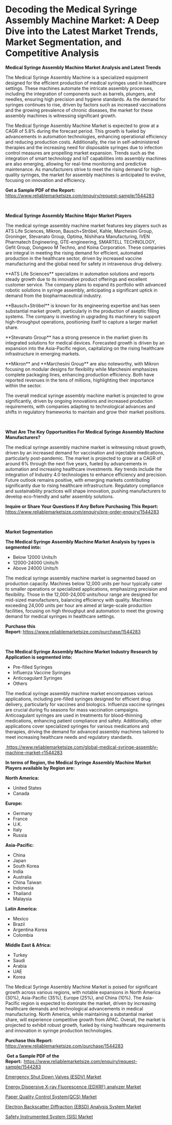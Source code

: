<p><h1>Decoding the Medical Syringe Assembly Machine Market: A Deep Dive into the Latest Market Trends, Market Segmentation, and Competitive Analysis</h1></p><p><strong>Medical Syringe Assembly Machine Market Analysis and Latest Trends</strong></p>
<p><p>The Medical Syringe Assembly Machine is a specialized equipment designed for the efficient production of medical syringes used in healthcare settings. These machines automate the intricate assembly processes, including the integration of components such as barrels, plungers, and needles, ensuring high precision and hygiene standards. As the demand for syringes continues to rise, driven by factors such as increased vaccinations and the growing prevalence of chronic diseases, the market for these assembly machines is witnessing significant growth.</p><p>The Medical Syringe Assembly Machine Market is expected to grow at a CAGR of 5.8% during the forecast period. This growth is fueled by advancements in automation technologies, enhancing operational efficiency and reducing production costs. Additionally, the rise in self-administered therapies and the increasing need for disposable syringes due to infection control measures are propelling market expansion. Trends such as the integration of smart technology and IoT capabilities into assembly machines are also emerging, allowing for real-time monitoring and predictive maintenance. As manufacturers strive to meet the rising demand for high-quality syringes, the market for assembly machines is anticipated to evolve, focusing on innovation and efficiency.</p></p>
<p><strong>Get a Sample PDF of the Report:&nbsp;</strong> <a href="https://www.reliablemarketsize.com/enquiry/request-sample/1544283?utm_campaign=1901&utm_medium=2&utm_source=Github&utm_content=ia&utm_term=11042025&utm_id=medical-syringe-assembly-machine">https://www.reliablemarketsize.com/enquiry/request-sample/1544283</a></p>
<p>&nbsp;</p>
<p><strong>Medical Syringe Assembly Machine Major Market Players</strong></p>
<p><p>The medical syringe assembly machine market features key players such as ATS Life Sciences, Mikron, Bausch+Ströbel, Kahle, Marchesini Group, Groninger, Stevanato Group, Optima, Nishihara Manufacturing, IVEN Pharmatech Engineering, GTE-engineering, SMARTELL TECHNOLOGY, Gefit Group, Dongwoo M Techno, and Koina Corporation. These companies are integral in meeting the rising demand for efficient, automated production in the healthcare sector, driven by increased vaccine manufacturing and the global need for safety in intravenous drug delivery.</p><p>**ATS Life Sciences** specializes in automation solutions and reports steady growth due to its innovative product offerings and excellent customer service. The company plans to expand its portfolio with advanced robotic solutions in syringe assembly, anticipating a significant uptick in demand from the biopharmaceutical industry.</p><p>**Bausch+Ströbel** is known for its engineering expertise and has seen substantial market growth, particularly in the production of aseptic filling systems. The company is investing in upgrading its machinery to support high-throughput operations, positioning itself to capture a larger market share.</p><p>**Stevanato Group** has a strong presence in the market given its integrated solutions for medical devices. Forecasted growth is driven by an expansion into the Asia-Pacific region, capitalizing on the rising healthcare infrastructure in emerging markets. </p><p>**Mikron** and **Marchesini Group** are also noteworthy, with Mikron focusing on modular designs for flexibility while Marchesini emphasizes complete packaging lines, enhancing production efficiency. Both have reported revenues in the tens of millions, highlighting their importance within the sector.</p><p>The overall medical syringe assembly machine market is projected to grow significantly, driven by ongoing innovations and increased production requirements, with companies adapting to technological advances and shifts in regulatory frameworks to maintain and grow their market positions.</p></p>
<p>&nbsp;</p>
<p><strong>What Are The Key Opportunities For Medical Syringe Assembly Machine Manufacturers?</strong></p>
<p><p>The medical syringe assembly machine market is witnessing robust growth, driven by an increased demand for vaccination and injectable medications, particularly post-pandemic. The market is projected to grow at a CAGR of around 6% through the next five years, fueled by advancements in automation and increasing healthcare investments. Key trends include the integration of Industry 4.0 technologies to enhance efficiency and precision. Future outlook remains positive, with emerging markets contributing significantly due to rising healthcare infrastructure. Regulatory compliance and sustainability practices will shape innovation, pushing manufacturers to develop eco-friendly and safer assembly solutions.</p></p>
<p><strong>Inquire or Share Your Questions If Any Before Purchasing This Report:</strong> <a href="https://www.reliablemarketsize.com/enquiry/pre-order-enquiry/1544283?utm_campaign=1901&utm_medium=2&utm_source=Github&utm_content=ia&utm_term=11042025&utm_id=medical-syringe-assembly-machine">https://www.reliablemarketsize.com/enquiry/pre-order-enquiry/1544283</a></p>
<p>&nbsp;</p>
<p><strong>Market Segmentation</strong></p>
<p><strong>The Medical Syringe Assembly Machine Market Analysis by types is segmented into:</strong></p>
<p><ul><li>Below 12000 Units/h</li><li>12000-24000 Units/h</li><li>Above 24000 Units/h</li></ul></p>
<p><p>The medical syringe assembly machine market is segmented based on production capacity. Machines below 12,000 units per hour typically cater to smaller operations or specialized applications, emphasizing precision and flexibility. Those in the 12,000-24,000 units/hour range are designed for mid-sized manufacturers, balancing efficiency with quality. Machines exceeding 24,000 units per hour are aimed at large-scale production facilities, focusing on high throughput and automation to meet the growing demand for medical syringes in healthcare settings.</p></p>
<p><strong>Purchase this Report:&nbsp;</strong><a href="https://www.reliablemarketsize.com/purchase/1544283?utm_campaign=1901&utm_medium=2&utm_source=Github&utm_content=ia&utm_term=11042025&utm_id=medical-syringe-assembly-machine">https://www.reliablemarketsize.com/purchase/1544283</a></p>
<p>&nbsp;</p>
<p><strong>The Medical Syringe Assembly Machine Market Industry Research by Application is segmented into:</strong></p>
<p><ul><li>Pre-filled Syringes</li><li>Influenza Vaccine Syringes</li><li>Anticoagulant Syringes</li><li>Others</li></ul></p>
<p><p>The medical syringe assembly machine market encompasses various applications, including pre-filled syringes designed for efficient drug delivery, particularly for vaccines and biologics. Influenza vaccine syringes are crucial during flu seasons for mass vaccination campaigns. Anticoagulant syringes are used in treatments for blood-thinning medications, enhancing patient compliance and safety. Additionally, other applications cover specialized syringes for various medications and therapies, driving the demand for advanced assembly machines tailored to meet increasing healthcare needs and regulatory standards.</p></p>
<p><a href="https://www.reliablemarketsize.com/global-medical-syringe-assembly-machine-market-r1544283?utm_campaign=1901&utm_medium=2&utm_source=Github&utm_content=ia&utm_term=11042025&utm_id=medical-syringe-assembly-machine">&nbsp;https://www.reliablemarketsize.com/global-medical-syringe-assembly-machine-market-r1544283</a></p>
<p><strong>In terms of Region, the Medical Syringe Assembly Machine Market Players available by Region are:</strong></p>
<p>
    <p> <strong> North America: </strong>
        <ul>
            <li>United States</li>
            <li>Canada</li>
        </ul>
        </p> 
    <p> <strong> Europe: </strong>
        <ul>
            <li>Germany</li>
            <li>France</li>
            <li>U.K.</li>
            <li>Italy</li>
            <li>Russia</li>
        </ul>
        </p> 
    <p> <strong> Asia-Pacific: </strong>
        <ul>
            <li>China</li>
            <li>Japan</li>
            <li>South Korea</li>
            <li>India</li>
            <li>Australia</li>
            <li>China Taiwan</li>
            <li>Indonesia</li>
            <li>Thailand</li>
            <li>Malaysia</li>
        </ul>
        </p> 
    <p> <strong> Latin America: </strong>
        <ul>
            <li>Mexico</li>
            <li>Brazil</li>
            <li>Argentina Korea</li>
            <li>Colombia</li>
        </ul>
        </p> 
    <p> <strong> Middle East & Africa: </strong>
        <ul>
            <li>Turkey</li>
            <li>Saudi</li>
            <li>Arabia</li>
            <li>UAE</li>
            <li>Korea</li>
        </ul>
    </p>
    </p>
<p><p>The Medical Syringe Assembly Machine Market is poised for significant growth across various regions, with notable expansions in North America (30%), Asia-Pacific (35%), Europe (25%), and China (10%). The Asia-Pacific region is expected to dominate the market, driven by increasing healthcare demands and technological advancements in medical manufacturing. North America, while maintaining a substantial market share, will experience competitive growth from APAC. Overall, the market is projected to exhibit robust growth, fueled by rising healthcare requirements and innovation in syringe production technologies.</p></p>
<p><strong>Purchase this Report: </strong><a href="https://www.reliablemarketsize.com/purchase/1544283?utm_campaign=1901&utm_medium=2&utm_source=Github&utm_content=ia&utm_term=11042025&utm_id=medical-syringe-assembly-machine">https://www.reliablemarketsize.com/purchase/1544283</a></p>
<p>&nbsp;<strong>Get a Sample PDF of the Report:&nbsp;&nbsp;</strong><a href="https://www.reliablemarketsize.com/enquiry/request-sample/1544283?utm_campaign=1901&utm_medium=2&utm_source=Github&utm_content=ia&utm_term=11042025&utm_id=medical-syringe-assembly-machine">https://www.reliablemarketsize.com/enquiry/request-sample/1544283</a></p>
<p><strong></strong></p>
<p><p><a href="https://github.com/ziringebrur1/Market-Research-Report-List-1/blob/main/emergency-shut-down-valves-esdv-market.md?utm_campaign=1901&utm_medium=2&utm_source=Github&utm_content=ia&utm_term=11042025&utm_id=medical-syringe-assembly-machine">Emergency Shut Down Valves (ESDV) Market</a></p><p><a href="https://github.com/pelegeazlie5/Market-Research-Report-List-1/blob/main/energy-dispersive-x-ray-fluorescence-edxrf-analyzer-market.md?utm_campaign=1901&utm_medium=2&utm_source=Github&utm_content=ia&utm_term=11042025&utm_id=medical-syringe-assembly-machine">Energy Dispersive X-ray Fluorescence (EDXRF) analyzer Market</a></p><p><a href="https://github.com/rafiishibu00/Market-Research-Report-List-1/blob/main/paper-quality-control-systemqcs-market.md?utm_campaign=1901&utm_medium=2&utm_source=Github&utm_content=ia&utm_term=11042025&utm_id=medical-syringe-assembly-machine">Paper Quality Control System(QCS) Market</a></p><p><a href="https://github.com/perbetpereir/Market-Research-Report-List-1/blob/main/electron-backscatter-diffraction-ebsd-analysis-system-market.md?utm_campaign=1901&utm_medium=2&utm_source=Github&utm_content=ia&utm_term=11042025&utm_id=medical-syringe-assembly-machine">Electron Backscatter Diffraction (EBSD) Analysis System Market</a></p><p><a href="https://github.com/paulierasho/Market-Research-Report-List-1/blob/main/safety-instrumented-system-sis-market.md?utm_campaign=1901&utm_medium=2&utm_source=Github&utm_content=ia&utm_term=11042025&utm_id=medical-syringe-assembly-machine">Safety Instrumented System (SIS) Market</a></p></p>